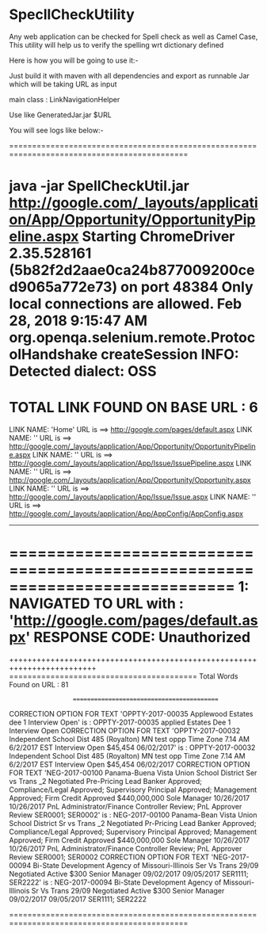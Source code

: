 # SpecllCheckUtility
Any web application can be checked for Spell check as well as Camel Case, This utility will help us to verify the spelling wrt dictionary defined



Here is how you will be going to use it:-

Just build it with maven with all dependencies and export as runnable Jar which will be taking URL as input

main class : LinkNavigationHelper

Use like GeneratedJar.jar $URL 

You will see logs like below:-

=============================================================================================

java -jar SpellCheckUtil.jar http://google.com/_layouts/application/App/Opportunity/OpportunityPipeline.aspx
Starting ChromeDriver 2.35.528161 (5b82f2d2aae0ca24b877009200ced9065a772e73) on port 48384
Only local connections are allowed.
Feb 28, 2018 9:15:47 AM org.openqa.selenium.remote.ProtocolHandshake createSession
INFO: Detected dialect: OSS
============================================================================
TOTAL LINK FOUND ON BASE URL : 6
============================================================================
LINK NAME: 'Home' URL is ==>  http://google.com/pages/default.aspx
LINK NAME: '' URL is ==>  http://google.com/_layouts/application/App/Opportunity/OpportunityPipeline.aspx
LINK NAME: '' URL is ==>  http://google.com/_layouts/application/App/Issue/IssuePipeline.aspx
LINK NAME: '' URL is ==>  http://google.com/_layouts/application/App/Opportunity/Opportunity.aspx
LINK NAME: '' URL is ==>  http://google.com/_layouts/application/App/Issue/Issue.aspx
LINK NAME: '' URL is ==>  http://google.com/_layouts/application/App/AppConfig/AppConfig.aspx

*************************************
============================================================================
1: NAVIGATED TO URL with : 'http://google.com/pages/default.aspx'
 RESPONSE CODE: Unauthorized
============================================================================
+++++++++++++++++++++++++++++++++++++++++++++++++++++++++++++++++++++++++
                      =========================================
			Total Words Found on URL : 81

                      =========================================
CORRECTION OPTION FOR TEXT 'OPPTY-2017-00035 Applewood Estates dee 1 Interview Open' is : OPPTY-2017-00035 applied Estates Dee 1 Interview Open
CORRECTION OPTION FOR TEXT 'OPPTY-2017-00032 Independent School Dist 485 (Royalton) MN test oppp Time Zone 7.14 AM 6/2/2017 EST Interview Open $45,454 06/02/2017' is : OPPTY-2017-00032 Independent School Dist 485 (Royalton) MN test opp Time Zone 7.14 AM 6/2/2017 EST Interview Open $45,454 06/02/2017
CORRECTION OPTION FOR TEXT 'NEG-2017-00100 Panama-Buena Vista Union School District Ser vs Trans _2 Negotiated Pre-Pricing Lead Banker Approved; Compliance/Legal Approved; Supervisory Principal Approved; Management Approved; Firm Credit Approved $440,000,000 Sole Manager 10/26/2017 10/26/2017 PnL Administrator/Finance Controller Review; PnL Approver Review SER0001; SER0002' is : NEG-2017-00100 Panama-Bean Vista Union School District Sr vs Trans _2 Negotiated Pr-Pricing Lead Banker Approved; Compliance/Legal Approved; Supervisory Principal Approved; Management Approved; Firm Credit Approved $440,000,000 Sole Manager 10/26/2017 10/26/2017 PnL Administrator/Finance Controller Review; PnL Approver Review SER0001; SER0002
CORRECTION OPTION FOR TEXT 'NEG-2017-00094 Bi-State Development Agency of Missouri-Illinois Ser Vs Trans 29/09 Negotiated Active $300 Senior Manager 09/02/2017 09/05/2017 SER1111; SER2222' is : NEG-2017-00094 Bi-State Development Agency of Missouri-Illinois Sr Vs Trans 29/09 Negotiated Active $300 Senior Manager 09/02/2017 09/05/2017 SER1111; SER2222

=============================================================================================
